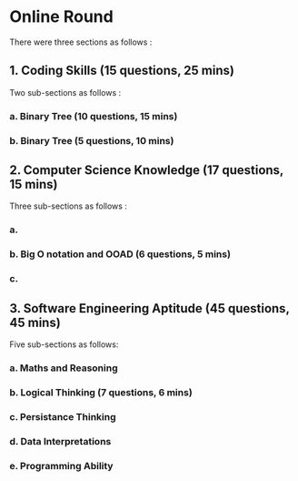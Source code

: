 # Online Round
There were three sections as follows :

## 1. Coding Skills (15 questions, 25 mins)
Two sub-sections as follows :
### a. Binary Tree (10 questions, 15 mins)
### b. Binary Tree (5 questions, 10 mins)
## 2. Computer Science Knowledge (17 questions, 15 mins)
Three sub-sections as follows :
### a. 
### b. Big O notation and OOAD (6 questions, 5 mins)
### c. 
## 3. Software Engineering Aptitude (45 questions, 45 mins)
Five sub-sections as follows:
### a. Maths and Reasoning
### b. Logical Thinking (7 questions, 6 mins)
### c. Persistance Thinking
### d. Data Interpretations
### e. Programming Ability
